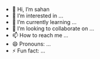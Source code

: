 - 👋 Hi, I’m sahan
- 👀 I’m interested in ...
- 🌱 I’m currently learning ...
- 💞️ I’m looking to collaborate on ...
- 📫 How to reach me ...
- 😄 Pronouns: ...
- ⚡ Fun fact: ...

<!---
sahankav/sahankav is a ✨ special ✨ repository because its `README.md` (this file) appears on your GitHub profile.
You can click the Preview link to take a look at your changes.
--->
